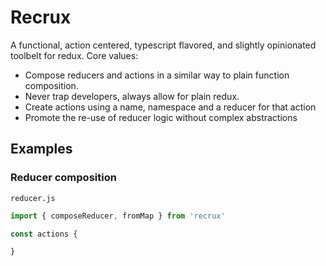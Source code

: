 # Recrux
A functional, action centered, typescript flavored, and slightly opinionated toolbelt for redux.
Core values:

- Compose reducers and actions in a similar way to plain function composition.
- Never trap developers, always allow for plain redux.
- Create actions using a name, namespace and a reducer for that action
- Promote the re-use of reducer logic without complex abstractions


## Examples
### Reducer composition

`reducer.js`
```javascript
import { composeReducer, fromMap } from 'recrux'

const actions {

}


```
